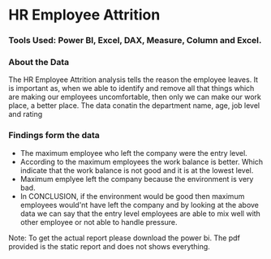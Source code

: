 <h1> HR Employee Attrition </h1>
<h3>Tools Used: Power BI, Excel, DAX, Measure, Column and Excel.</h3>
<h3> About the Data </h3>
<p> The HR Employee Attrition analysis tells the reason the employee leaves. It is important as, when we able to identify and remove all that things which are making our employees uncomfortable, then only we can make our work place, a better place. The data conatin the department name, age, job level and rating </p>
<h3> Findings form the data </h3>
<p> 
<ul>
<li> The maximum employee who left the company were the entry level. </li>
<li> According to the maximum employees the work balance is better. Which indicate that the work balance is not good and it is at the lowest level. </li>
<li> Maximum emplyee left the company because the environment is very bad. </li>
<li> In CONCLUSION, if the environment would be good then maximum employees would'nt have left the company and by looking at the above data we can say that the entry level employees are able to mix well with other employee or not able to handle pressure. </li>
</ul>
</p>
<p> Note: To get the actual report please download the power bi. The pdf provided is the static report and does not shows everything. </p>
